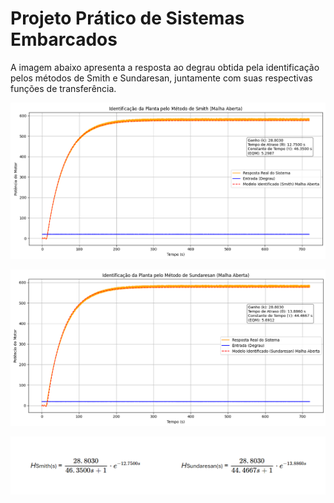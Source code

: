 # Projeto Prático de Sistemas Embarcados

A imagem abaixo apresenta a resposta ao degrau obtida pela identificação pelos métodos de Smith e Sundaresan, juntamente com suas respectivas funções de transferência.

![metodo_smith](./imagens/metodo_smith_malha_aberta.png)

![metodo_sundaresan](./imagens/metodo_sundaresan_malha_aberta.png)

![funções de transferência](./imagens/função_transferência_smith_e_sundaresan.png)